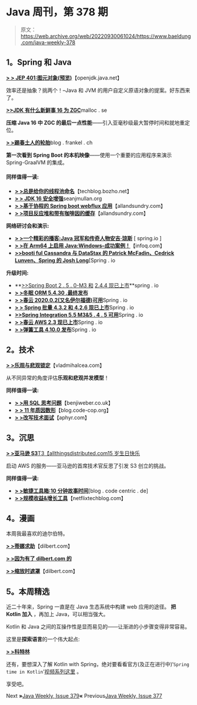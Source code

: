 # Java 周刊，第 378 期

> 原文：<https://web.archive.org/web/20220930061024/https://www.baeldung.com/java-weekly-378>

## **1。Spring 和 Java**

[**> > JEP 401:图元对象(预览)**](https://web.archive.org/web/20221129002153/https://openjdk.java.net/jeps/401)【openjdk.java.net】

效率还是抽象？挑两个！–Java 和 JVM 的用户自定义原语对象的提案。好东西来了。

[**>>JDK 有什么新鲜事 16 为 ZGC**](https://web.archive.org/web/20221129002153/https://malloc.se/blog/zgc-jdk16)malloc . se

**压缩 Java 16 中 ZGC 的最后一点性能**——引入亚毫秒级最大暂停时间和就地重定位。

[**> >踢春土人的轮胎**](https://web.archive.org/web/20221129002153/https://blog.frankel.ch/kick-spring-native-tires/)blog . frankel . ch

**第一次看到 Spring Boot 的本机映像**——使用一个重要的应用程序来演示 Spring-GraalVM 的集成。

#### **同样值得一读:**

*   [**> >总是给你的线程池命名**](https://web.archive.org/web/20221129002153/https://techblog.bozho.net/always-name-your-thread-pools/)【techblog.bozho.net】
*   [**> > JDK 16 安全增强**](https://web.archive.org/web/20221129002153/https://seanjmullan.org/blog/2021/03/18/jdk16)seanjmullan.org
*   [**> >基于协程的 Spring boot webflux 应用**](https://web.archive.org/web/20221129002153/http://www.java-allandsundry.com/2021/03/coroutine-based-spring-boot-webflux.html)【allandsundry.com】
*   [**> >项目反应堆和带有咖啡因的缓存**](https://web.archive.org/web/20221129002153/http://www.java-allandsundry.com/2021/03/project-reactor-and-caching-with.html)【allandsundry.com】

**网络研讨会和演示:**

*   [**> >一个精彩的播客:Java 冠军和传奇人物安吉·琼斯**](https://web.archive.org/web/20221129002153/https://spring.io/blog/2021/03/18/a-bootiful-podcast-fellow-java-champion-and-legend-angie-jones) [ spring.io ]
*   [**> >在 Arm64 上启用 Java:Windows–成功案例！**](https://web.archive.org/web/20221129002153/https://www.infoq.com/presentations/java-windows-arm/)【infoq.com】
*   [**>>booti ful Cassandra 与 DataStax 的 Patrick McFadin、Cedrick Lunven、Spring 的 Josh Long**](https://web.archive.org/web/20221129002153/https://spring.io/blog/2021/03/22/bootiful-cassandra-with-datastax-s-patrick-mcfadin-cedrick-lunven-and-spring-s-josh-long)[Spring . io

**升级时间:**

*   **[>>Spring Boot 2 . 5 . 0-M3 和](https://web.archive.org/web/20221129002153/https://spring.io/blog/2021/03/19/spring-boot-2-5-0-m3-available-now) [2.4.4 现已上市](https://web.archive.org/web/20221129002153/https://spring.io/blog/2021/03/18/spring-boot-2-4-4-available-now)**spring . io
*   [**> >冬眠 ORM 5.4.30 .最终发布**](https://web.archive.org/web/20221129002153/https://in.relation.to/2021/03/19/hibernate-orm-5430-final-release/)
*   [**> >春云 2020.0.2(又名伊尔福德)可用**](https://web.archive.org/web/20221129002153/https://spring.io/blog/2021/03/18/spring-cloud-2020-0-2-aka-ilford-is-available)Spring . io
*   [**> > Spring 批量 4.3.2 和 4.2.6 现已上市**](https://web.archive.org/web/20221129002153/https://spring.io/blog/2021/03/18/spring-batch-4-3-2-and-4-2-6-available-now)Spring . io
*   [**>>Spring Integration 5.5 M3&5 . 4 . 5 可用**](https://web.archive.org/web/20221129002153/https://spring.io/blog/2021/03/18/spring-integration-5-5-m3-5-4-5-available)Spring . io
*   [**> >春云 AWS 2.3 现已上市**](https://web.archive.org/web/20221129002153/https://spring.io/blog/2021/03/17/spring-cloud-aws-2-3-is-now-available)Spring . io
*   [**> >弹簧工具 4.10.0 发布**](https://web.archive.org/web/20221129002153/https://spring.io/blog/2021/03/17/spring-tools-4-10-0-released)Spring . io

## **2。技术**

[**> >乐观与悲观锁定**](https://web.archive.org/web/20221129002153/https://vladmihalcea.com/optimistic-vs-pessimistic-locking/)【vladmihalcea.com】

从不同异常的角度评估**乐观和悲观并发模型**！

**同样值得一读:**

*   [**> >用 SQL 思考问题**](https://web.archive.org/web/20221129002153/https://benjiweber.co.uk/blog/2021/03/21/thinking-in-questions-with-sql/)【benjiweber.co.uk】
*   [**> > 11 年质因数形**](https://web.archive.org/web/20221129002153/http://blog.code-cop.org/2021/03/11-years-prime-factors-kata.html)【blog.code-cop.org】
*   [**> >改写技术面试**](https://web.archive.org/web/20221129002153/https://aphyr.com/posts/353-rewriting-the-technical-interview)【aphyr.com】

## **3。沉思**

[**> >亚马逊 S3**T3【allthingsdistributed.com15 岁生日快乐](https://web.archive.org/web/20221129002153/https://www.allthingsdistributed.com/2021/03/happy-15th-birthday-amazon-s3.html)

启动 AWS 的服务——亚马逊的首席技术官反思了引发 S3 创立的挑战。

**同样值得一读:**

*   [**> >敏捷工具箱:10 分钟故事时间**](https://web.archive.org/web/20221129002153/https://blog.codecentric.de/en/2021/03/10-minute-story-time/)[blog . code centric . de]
*   [**> >规模收益&增长工具**](https://web.archive.org/web/20221129002153/https://netflixtechblog.com/scaling-revenue-growth-tooling-87ff969d4241)【netflixtechblog.com】

## **4。漫画**

本周我最喜欢的迪尔伯特。

[**> >蒂娜求助**](https://web.archive.org/web/20221129002153/https://dilbert.com/strip/2021-03-21)【dilbert.com】

[**> >因为有了 dilbert.com 的**](https://web.archive.org/web/20221129002153/https://dilbert.com/strip/2021-03-20)

[**> >缩放时遮罩**](https://web.archive.org/web/20221129002153/https://dilbert.com/strip/2021-03-19)【dilbert.com】

## **5。本周精选**

近二十年来，Spring 一直是在 Java 生态系统中构建 web 应用的途径。 **把 Kotlin 加入** ，再加上 Java，可以相当强大。

Kotlin 和 Java 之间的互操作性是显而易见的——让渐进的小步骤变得非常容易。

这里是**探索语言**的一个伟大起点:

[**> >科特林**](/web/20221129002153/https://www.baeldung.com/jetbrains-kotlin)

还有，要想深入了解 Kotlin with Spring，绝对要看看官方(及正在进行中)‘`Spring time in Kotlin`‘[视频系列这里](https://web.archive.org/web/20221129002153/https://youtube.com/playlist?list=PLlFc5cFwUnmxOJL0GSSZ1Vot4KL2Vwe7x) 。

享受吧。

Next **»**[Java Weekly, Issue 379](/web/20221129002153/https://www.baeldung.com/java-weekly-379)**«** Previous[Java Weekly, Issue 377](/web/20221129002153/https://www.baeldung.com/java-weekly-377)